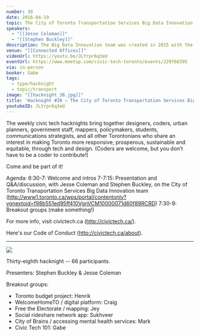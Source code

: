 ```yaml
---
number: 38
date: 2016-04-19
topic: The City of Toronto Transportation Services Big Data Innovation team
speakers:
  - "[[Jesse Coleman]]"
  - "[[Stephen Buckley]]"
description: The Big Data Innovation team was created in 2015 with the mission of leveraging emerging transportation datasets together with existing City data to develop a new understanding of transportation issues across all modes in the City. The focus of the Big Data Innovation Team will be on conducting practical analyses of transportation data to be able to more easily measure the impact and benefits of policies and solutions. The team will be partnering with researchers and will focus on providing excellence in the communication and visualization of findings.
venue: "[[Connected Offices]]"
videoUrl: https://youtu.be/JLYrpr6q3eU
eventUrl: https://www.meetup.com/civic-tech-toronto/events/229760395
via: in-person
booker: Gabe
tags:
  - type/hacknight
  - topic/transport
image: "[[hacknight_38.jpg]]"
title: 'Hacknight #38 – The City of Toronto Transportation Services Big Data Innovation team'
youtubeID: JLYrpr6q3eU
---
```


The weekly civic tech hacknights bring together designers, coders, urban planners, government staff, mappers, policymakers, students, communications strategists, and all other Torontonians who share an interest in making Toronto more responsive, prosperous, sustainable and equitable, through tech and design. (Coders are welcome, but you don’t have to be a coder to contribute!)

Come and be part of it!

Agenda:
6:30-7: Welcome and intros
7-7:15: Presentation and Q&A/discussion, with Jesse Coleman and Stephen Buckley, on the City of Toronto Transportation Services Big Data Innovation team (http://www1.toronto.ca/wps/portal/contentonly?vgnextoid=f98b551ed95ff410VgnVCM10000071d60f89RCRD)
7:30-9: Breakout groups (make something!)

For more info, visit civictech.ca (http://civictech.ca/).

Here's our Code of Conduct (http://civictech.ca/about).

---


![](https://mlydg0vejq30.i.optimole.com/w:930/h:522/q:mauto/f:best/https://civictech.ca/wp-content/uploads/2016/04/hacknight.jpg)

Thirty-eighth hacknight -- 66 participants.

Presenters: Stephen Buckley & Jesse Coleman

Breakout groups:
-   Toronto budget project: Henrik
-   WelcomeHomeTO / digital platform: Craig
-   Free the Electorate / mapping: Jey
-   Social rideshare network app: Sukhveer
-   City of Brains / accessing mental health services: Mark
-   Civic Tech 101: Gabe
